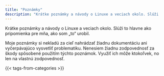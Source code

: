 ```yaml
---
title: "Poznámky"
description: "Krátke poznámky a návody o Linuxe a veciach okolo. Slúži to hlavne ako pripomienka pre mňa, ako som „to“ urobil."
---
```


Krátke poznámky a návody o Linuxe a veciach okolo. Slúži to hlavne ako pripomienka pre mňa, ako som „to“ urobil.

Moje poznámky si nekladú za cieľ nahrádzať žiadnu dokumentáciu ani vyčerpávajúco vysvetliť problematiku. Nenesiem žiadnu zodpovednosť za škody spôsobené použitím týchto poznámok. Využiť ich môže ktokoľvek, no len na vlastnú zodpovednosť.

{{< tags-from-categories >}}
